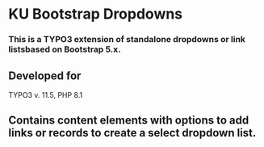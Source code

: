 # KU Bootstrap Dropdowns

### This is a TYPO3 extension of standalone dropdowns or link listsbased on Bootstrap 5.x.

## Developed for
TYPO3 v. 11.5, PHP 8.1

## Contains content elements with options to add links or records to create a select dropdown list.
